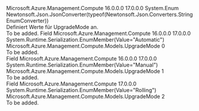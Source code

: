 <Type Name="UpgradeMode" FullName="Microsoft.Azure.Management.Compute.Models.UpgradeMode">
  <TypeSignature Language="C#" Value="public enum UpgradeMode" />
  <TypeSignature Language="ILAsm" Value=".class public auto ansi sealed UpgradeMode extends System.Enum" />
  <TypeSignature Language="DocId" Value="T:Microsoft.Azure.Management.Compute.Models.UpgradeMode" />
  <TypeSignature Language="VB.NET" Value="Public Enum UpgradeMode" />
  <TypeSignature Language="F#" Value="type UpgradeMode = " />
  <AssemblyInfo>
    <AssemblyName>Microsoft.Azure.Management.Compute</AssemblyName>
    <AssemblyVersion>16.0.0.0</AssemblyVersion>
    <AssemblyVersion>17.0.0.0</AssemblyVersion>
  </AssemblyInfo>
  <Base>
    <BaseTypeName>System.Enum</BaseTypeName>
  </Base>
  <Attributes>
    <Attribute>
      <AttributeName>Newtonsoft.Json.JsonConverter(typeof(Newtonsoft.Json.Converters.StringEnumConverter))</AttributeName>
    </Attribute>
  </Attributes>
  <Docs>
    <summary>
            Definiert Werte für UpgradeMode an.
            </summary>
    <remarks>To be added.</remarks>
  </Docs>
  <Members>
    <Member MemberName="Automatic">
      <MemberSignature Language="C#" Value="Automatic" />
      <MemberSignature Language="ILAsm" Value=".field public static literal valuetype Microsoft.Azure.Management.Compute.Models.UpgradeMode Automatic = int32(0)" />
      <MemberSignature Language="DocId" Value="F:Microsoft.Azure.Management.Compute.Models.UpgradeMode.Automatic" />
      <MemberSignature Language="VB.NET" Value="Automatic" />
      <MemberSignature Language="F#" Value="Automatic = 0" Usage="Microsoft.Azure.Management.Compute.Models.UpgradeMode.Automatic" />
      <MemberType>Field</MemberType>
      <AssemblyInfo>
        <AssemblyName>Microsoft.Azure.Management.Compute</AssemblyName>
        <AssemblyVersion>16.0.0.0</AssemblyVersion>
        <AssemblyVersion>17.0.0.0</AssemblyVersion>
      </AssemblyInfo>
      <Attributes>
        <Attribute>
          <AttributeName>System.Runtime.Serialization.EnumMember(Value="Automatic")</AttributeName>
        </Attribute>
      </Attributes>
      <ReturnValue>
        <ReturnType>Microsoft.Azure.Management.Compute.Models.UpgradeMode</ReturnType>
      </ReturnValue>
      <MemberValue>0</MemberValue>
      <Docs>
        <summary>To be added.</summary>
      </Docs>
    </Member>
    <Member MemberName="Manual">
      <MemberSignature Language="C#" Value="Manual" />
      <MemberSignature Language="ILAsm" Value=".field public static literal valuetype Microsoft.Azure.Management.Compute.Models.UpgradeMode Manual = int32(1)" />
      <MemberSignature Language="DocId" Value="F:Microsoft.Azure.Management.Compute.Models.UpgradeMode.Manual" />
      <MemberSignature Language="VB.NET" Value="Manual" />
      <MemberSignature Language="F#" Value="Manual = 1" Usage="Microsoft.Azure.Management.Compute.Models.UpgradeMode.Manual" />
      <MemberType>Field</MemberType>
      <AssemblyInfo>
        <AssemblyName>Microsoft.Azure.Management.Compute</AssemblyName>
        <AssemblyVersion>16.0.0.0</AssemblyVersion>
        <AssemblyVersion>17.0.0.0</AssemblyVersion>
      </AssemblyInfo>
      <Attributes>
        <Attribute>
          <AttributeName>System.Runtime.Serialization.EnumMember(Value="Manual")</AttributeName>
        </Attribute>
      </Attributes>
      <ReturnValue>
        <ReturnType>Microsoft.Azure.Management.Compute.Models.UpgradeMode</ReturnType>
      </ReturnValue>
      <MemberValue>1</MemberValue>
      <Docs>
        <summary>To be added.</summary>
      </Docs>
    </Member>
    <Member MemberName="Rolling">
      <MemberSignature Language="C#" Value="Rolling" />
      <MemberSignature Language="ILAsm" Value=".field public static literal valuetype Microsoft.Azure.Management.Compute.Models.UpgradeMode Rolling = int32(2)" />
      <MemberSignature Language="DocId" Value="F:Microsoft.Azure.Management.Compute.Models.UpgradeMode.Rolling" />
      <MemberSignature Language="VB.NET" Value="Rolling" />
      <MemberSignature Language="F#" Value="Rolling = 2" Usage="Microsoft.Azure.Management.Compute.Models.UpgradeMode.Rolling" />
      <MemberType>Field</MemberType>
      <AssemblyInfo>
        <AssemblyName>Microsoft.Azure.Management.Compute</AssemblyName>
        <AssemblyVersion>17.0.0.0</AssemblyVersion>
      </AssemblyInfo>
      <Attributes>
        <Attribute>
          <AttributeName>System.Runtime.Serialization.EnumMember(Value="Rolling")</AttributeName>
        </Attribute>
      </Attributes>
      <ReturnValue>
        <ReturnType>Microsoft.Azure.Management.Compute.Models.UpgradeMode</ReturnType>
      </ReturnValue>
      <MemberValue>2</MemberValue>
      <Docs>
        <summary>To be added.</summary>
      </Docs>
    </Member>
  </Members>
</Type>